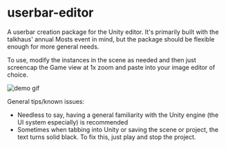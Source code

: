 # userbar-editor
A userbar creation package for the Unity editor.  It's primarily built with the talkhaus' annual Mosts event in mind, but the package should be flexible enough for more general needs. 

To use, modify the instances in the scene as needed and then just screencap the Game view at 1x zoom and paste into your image editor of choice.

![demo gif](https://cdn.discordapp.com/attachments/583710218316415009/757856258329149540/userbarTool.gif)

General tips/known issues:
- Needless to say, having a general familiarity with the Unity engine (the UI system especially) is recommended
- Sometimes when tabbing into Unity or saving the scene or project, the text turns solid black.  To fix this, just play and stop the project.
